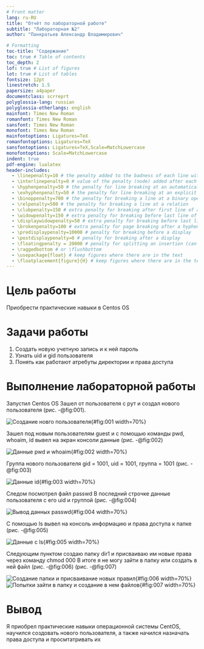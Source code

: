 ```yaml
---
# Front matter
lang: ru-RU
title: "Отчёт по лабораторной работе"
subtitle: "Лабораторная №2"
author: "Панкратьев Александр Владимирович"

# Formatting
toc-title: "Содержание"
toc: true # Table of contents
toc_depth: 2
lof: true # List of figures
lot: true # List of tables
fontsize: 12pt
linestretch: 1.5
papersize: a4paper
documentclass: scrreprt
polyglossia-lang: russian
polyglossia-otherlangs: english
mainfont: Times New Roman
romanfont: Times New Roman
sansfont: Times New Roman
monofont: Times New Roman
mainfontoptions: Ligatures=TeX
romanfontoptions: Ligatures=TeX
sansfontoptions: Ligatures=TeX,Scale=MatchLowercase
monofontoptions: Scale=MatchLowercase
indent: true
pdf-engine: lualatex
header-includes:
  - \linepenalty=10 # the penalty added to the badness of each line within a paragraph (no associated penalty node) Increasing the value makes tex try to have fewer lines in the paragraph.
  - \interlinepenalty=0 # value of the penalty (node) added after each line of a paragraph.
  - \hyphenpenalty=50 # the penalty for line breaking at an automatically inserted hyphen
  - \exhyphenpenalty=50 # the penalty for line breaking at an explicit hyphen
  - \binoppenalty=700 # the penalty for breaking a line at a binary operator
  - \relpenalty=500 # the penalty for breaking a line at a relation
  - \clubpenalty=150 # extra penalty for breaking after first line of a paragraph
  - \widowpenalty=150 # extra penalty for breaking before last line of a paragraph
  - \displaywidowpenalty=50 # extra penalty for breaking before last line before a display math
  - \brokenpenalty=100 # extra penalty for page breaking after a hyphenated line
  - \predisplaypenalty=10000 # penalty for breaking before a display
  - \postdisplaypenalty=0 # penalty for breaking after a display
  - \floatingpenalty = 20000 # penalty for splitting an insertion (can only be split footnote in standard LaTeX)
  - \raggedbottom # or \flushbottom
  - \usepackage{float} # keep figures where there are in the text
  - \floatplacement{figure}{H} # keep figures where there are in the text
---
```


# Цель работы

Приобрести практические навыки в Centos OS


# Задачи работы

1. Создать новую учетную запись и к ней пароль
2. Узнать uid и gid пользователя
3. Понять как работают атребуты директории и права доступа

# Выполнение лабораторной работы

Запустил Centos OS 
Зашел от пользователя с рут и создал нового пользователя (рис. -@fig:001).

![Создание новго пользователя](image/01.png){#fig:001 width=70%}

Зашел под новым пользователям guest и с помощью команды pwd, whoaim, id вывел на экран консоли данные (рис. -@fig:002)

![Данные pwd и whoaim](image/02.png){#fig:002 width=70%}

Группа нового пользователя gid = 1001, uid = 1001, группа = 1001 (рис. -@fig:003)

![Данные id](image/03.png){#fig:003 width=70%}

Следом посмотрел файл passwd 
В последний строчке данные пользователя с его uid и группой (рис. -@fig:004)

![Вывод данных passwd](image/04.png){#fig:004 width=70%}

С помощью ls вывел на консоль информацию и права доступа к папке (рис. -@fig:005)

![Данные с ls](image/05.png){#fig:005 width=70%}

Cледующим пунктом создаю папку dir1 и присваиваю им новые права через команду chmod 000
В итоге я не могу зайти в папку или создать в ней файл (рис. -@fig:006) (рис. -@fig:007)

![Создание папки и присваивание новых правил](image/06.png){#fig:006 width=70%}
![Попытки зайти в папку и создание в нем файлов](image/07.png){#fig:007 width=70%}

# Вывод
Я приобрел практические навыки операционной системы CentOS, научился создовать нового пользователя, а также начился назначать права доступа и просмтатривать их